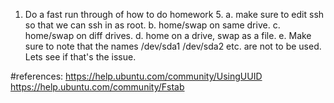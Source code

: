 1. Do a fast run through of how to do homework 5.
a. make sure to edit ssh so that we can ssh in as root.
b. home/swap on same drive.
c. home/swap on diff drives.
d. home on a drive, swap as a file.
e. Make sure to note that the names /dev/sda1 /dev/sda2 etc. are not to be used. Lets see if that's the issue.

#references:
https://help.ubuntu.com/community/UsingUUID
https://help.ubuntu.com/community/Fstab
